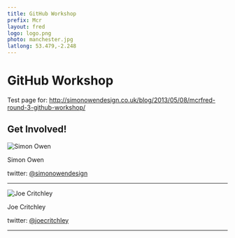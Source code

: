 ```yaml
---
title: GitHub Workshop
prefix: Mcr
layout: fred
logo: logo.png
photo: manchester.jpg
latlong: 53.479,-2.248
---
```


# GitHub Workshop

Test page for: <http://simonowendesign.co.uk/blog/2013/05/08/mcrfred-round-3-github-workshop/>


## Get Involved!

![Simon Owen](http://en.gravatar.com/userimage/6434274/534ec707b5ff3a41c322cbbff111712d.jpg)

Simon Owen

twitter: [@simonowendesign](http://twitter.com/simonowendesign)

***

![Joe Critchley](http://www.gravatar.com/avatar/c2e76b9427b5d44f3bb5504e7787b00a.png)

Joe Critchley

twitter: [@joecritchley](http://twitter.com/joecritchley)

***